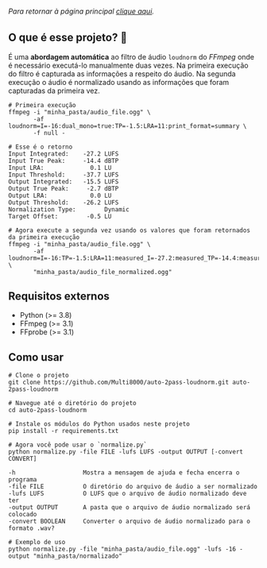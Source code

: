 ###### Para retornar à página principal [clique aqui](https://github.com/Multi8000/auto-2pass-loudnorm).

## O que é esse projeto? :thinking:

É uma **abordagem automática** ao filtro de áudio `loudnorm` do *FFmpeg* onde é necessário executá-lo manualmente duas vezes. Na primeira execução do filtro é capturada as informações a respeito do áudio. Na segunda execução o áudio é normalizado usando as informações que foram capturadas da primeira vez.

```shell
# Primeira execução
ffmpeg -i "minha_pasta/audio_file.ogg" \
       -af loudnorm=I=-16:dual_mono=true:TP=-1.5:LRA=11:print_format=summary \
       -f null -

# Esse é o retorno
Input Integrated:    -27.2 LUFS
Input True Peak:     -14.4 dBTP
Input LRA:             0.1 LU
Input Threshold:     -37.7 LUFS
Output Integrated:   -15.5 LUFS
Output True Peak:     -2.7 dBTP
Output LRA:            0.0 LU
Output Threshold:    -26.2 LUFS
Normalization Type:        Dynamic
Target Offset:        -0.5 LU

# Agora execute a segunda vez usando os valores que foram retornados da primeira execução
ffmpeg -i "minha_pasta/audio_file.ogg" \
       -af loudnorm=I=-16:TP=-1.5:LRA=11:measured_I=-27.2:measured_TP=-14.4:measured_LRA=0.1:measured_thresh=-37.7:offset=-0.5:linear=true:print_format=summary \
       "minha_pasta/audio_file_normalized.ogg"
```

## Requisitos externos

* Python (>= 3.8)
* FFmpeg (>= 3.1)
* FFprobe (>= 3.1)

## Como usar

```shell
# Clone o projeto
git clone https://github.com/Multi8000/auto-2pass-loudnorm.git auto-2pass-loudnorm

# Navegue até o diretório do projeto
cd auto-2pass-loudnorm

# Instale os módulos do Python usados neste projeto
pip install -r requirements.txt
```

```shell
# Agora você pode usar o `normalize.py`
python normalize.py -file FILE -lufs LUFS -output OUTPUT [-convert CONVERT]

-h                   Mostra a mensagem de ajuda e fecha encerra o programa
-file FILE           O diretório do arquivo de áudio a ser normalizado
-lufs LUFS           O LUFS que o arquivo de áudio normalizado deve ter
-output OUTPUT       A pasta que o arquivo de áudio normalizado será colocado
-convert BOOLEAN     Converter o arquivo de áudio normalizado para o formato .wav?

# Exemplo de uso
python normalize.py -file "minha_pasta/audio_file.ogg" -lufs -16 -output "minha_pasta/normalizado"
```
